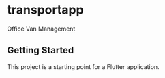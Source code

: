 # transportapp

Office Van Management

## Getting Started

This project is a starting point for a Flutter application.
